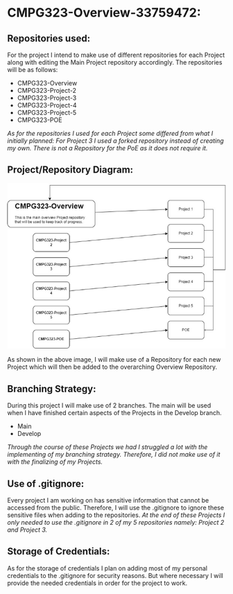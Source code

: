 # __CMPG323-Overview-33759472:__

## __Repositories used:__

 For the project I intend to make use of different repositories for each Project along with editing the Main Project repository accordingly.
 The repositories will be as follows:
  * CMPG323-Overview
  * CMPG323-Project-2
  * CMPG323-Project-3
  * CMPG323-Project-4
  * CMPG323-Project-5
  * CMPG323-POE
  
 *As for the repositories I used for each Project some differed from what I initially planned:*
 *For Project 3 I used a forked repository instead of creating my own.*
 *There is not a Repository for the PoE as it does not require it.*

## __Project/Repository Diagram:__

 ![My Project Structure](ProjectDiagram323.jpg)

 As shown in the above image, I will make use of a Repository for each new Project which will then be added to the
 overarching Overview Repository.

## __Branching Strategy:__

 During this project I will make use of 2 branches.
 The main will be used when I have finished certain aspects of the Projects in the Develop branch.
 
 * Main
 * Develop
 
 *Through the course of these Projects we had I struggled a lot with the implementing of my branching strategy.*
 *Therefore, I did not make use of it with the finalizing of my Projects.*
  

## __Use of .gitignore:__

Every project I am working on has sensitive information that cannot be accessed from the public. Therefore, I will use the .gitignore to ignore these sensitive files  when adding to the repositories.
*At the end of these Projects I only needed to use the .gitignore in 2 of my 5 repositories namely: Project 2 and Project 3.*

## __Storage of Credentials:__

 As for the storage of credentials I plan on adding most of my personal credentials to the .gitignore for security reasons.
 But where necessary I will provide the needed credentials in order for the project to work.
